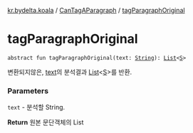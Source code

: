 [kr.bydelta.koala](../index.md) / [CanTagAParagraph](index.md) / [tagParagraphOriginal](./tag-paragraph-original.md)

# tagParagraphOriginal

`abstract fun tagParagraphOriginal(text: `[`String`](https://kotlinlang.org/api/latest/jvm/stdlib/kotlin/-string/index.html)`): `[`List`](https://kotlinlang.org/api/latest/jvm/stdlib/kotlin.collections/-list/index.html)`<`[`S`](index.md#S)`>`

변환되지않은, [text](tag-paragraph-original.md#kr.bydelta.koala.CanTagAParagraph$tagParagraphOriginal(kotlin.String)/text)의 분석결과 [List](https://kotlinlang.org/api/latest/jvm/stdlib/kotlin.collections/-list/index.html)&lt;[S](index.md#S)&gt;를 반환.

### Parameters

`text` - 분석할 String.

**Return**
원본 문단객체의 List

